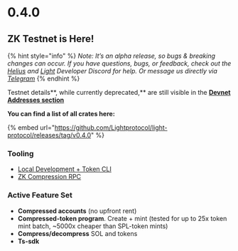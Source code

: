 # 0.4.0

## ZK Testnet is Here!

{% hint style="info" %}
_Note: It’s an alpha release, so bugs & breaking changes can occur. If you have questions, bugs, or feedback, check out the_ [_Helius_](https://discord.gg/Uzzf6a7zKr) _and_ [_Light_](https://discord.gg/CYvjBgzRFP) _Developer Discord for help. Or message us directly via_ [_Telegram_](https://t.me/swen\_light)
{% endhint %}

Testnet details**, while currently deprecated,** are still visible in the [**Devnet Addresses section**](https://www.zkcompression.com/developers/devnet-addresses#zktestnet-urls-deprecated)&#x20;

**You can find a list of all crates here:**&#x20;

{% embed url="https://github.com/Lightprotocol/light-protocol/releases/tag/v0.4.0" %}

### Tooling <a href="#tooling" id="tooling"></a>

* [Local Development + Token CLI](https://github.com/Lightprotocol/light-protocol/tree/main/cli)
* [ZK Compression RPC](https://github.com/helius-labs/photon)

### Active Feature Set <a href="#active-feature-set" id="active-feature-set"></a>

* **Compressed accounts** (no upfront rent)
* **Compressed-token program**. Create + mint (tested for up to 25x token mint batch, \~5000x cheaper than SPL-token mints)
* **Compress/decompress** SOL and tokens
* **Ts-sdk**[\
  ](https://www.zkcompression.com/introduction/intro-to-development)
